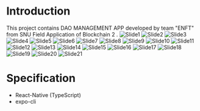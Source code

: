 # Introduction
This project contains DAO MANAGEMENT APP developed by team "ENFT" from SNU Field Application of Blockchain 2 .
![Slide1](https://github.com/swc0620/enft_dao_management_app/blob/master/images/Slide1.JPG)
![Slide2](https://github.com/swc0620/enft_dao_management_app/blob/master/images/Slide2.JPG)
![Slide3](https://github.com/swc0620/enft_dao_management_app/blob/master/images/Slide3.JPG)
![Slide4](https://github.com/swc0620/enft_dao_management_app/blob/master/images/Slide4.JPG)
![Slide5](https://github.com/swc0620/enft_dao_management_app/blob/master/images/Slide5.JPG)
![Slide6](https://github.com/swc0620/enft_dao_management_app/blob/master/images/Slide6.JPG)
![Slide7](https://github.com/swc0620/enft_dao_management_app/blob/master/images/Slide7.JPG)
![Slide8](https://github.com/swc0620/enft_dao_management_app/blob/master/images/Slide8.JPG)
![Slide9](https://github.com/swc0620/enft_dao_management_app/blob/master/images/Slide9.JPG)
![Slide10](https://github.com/swc0620/enft_dao_management_app/blob/master/images/Slide10.JPG)
![Slide11](https://github.com/swc0620/enft_dao_management_app/blob/master/images/Slide11.JPG)
![Slide12](https://github.com/swc0620/enft_dao_management_app/blob/master/images/Slide12.JPG)
![Slide13](https://github.com/swc0620/enft_dao_management_app/blob/master/images/Slide13.JPG)
![Slide14](https://github.com/swc0620/enft_dao_management_app/blob/master/images/Slide14.JPG)
![Slide15](https://github.com/swc0620/enft_dao_management_app/blob/master/images/Slide15.JPG)
![Slide16](https://github.com/swc0620/enft_dao_management_app/blob/master/images/Slide16.JPG)
![Slide17](https://github.com/swc0620/enft_dao_management_app/blob/master/images/Slide17.JPG)
![Slide18](https://github.com/swc0620/enft_dao_management_app/blob/master/images/Slide18.JPG)
![Slide19](https://github.com/swc0620/enft_dao_management_app/blob/master/images/Slide19.JPG)
![Slide20](https://github.com/swc0620/enft_dao_management_app/blob/master/images/Slide20.JPG)
![Slide21](https://github.com/swc0620/enft_dao_management_app/blob/master/images/Slide21.JPG)

# Specification
* React-Native (TypeScript)
* expo-cli
